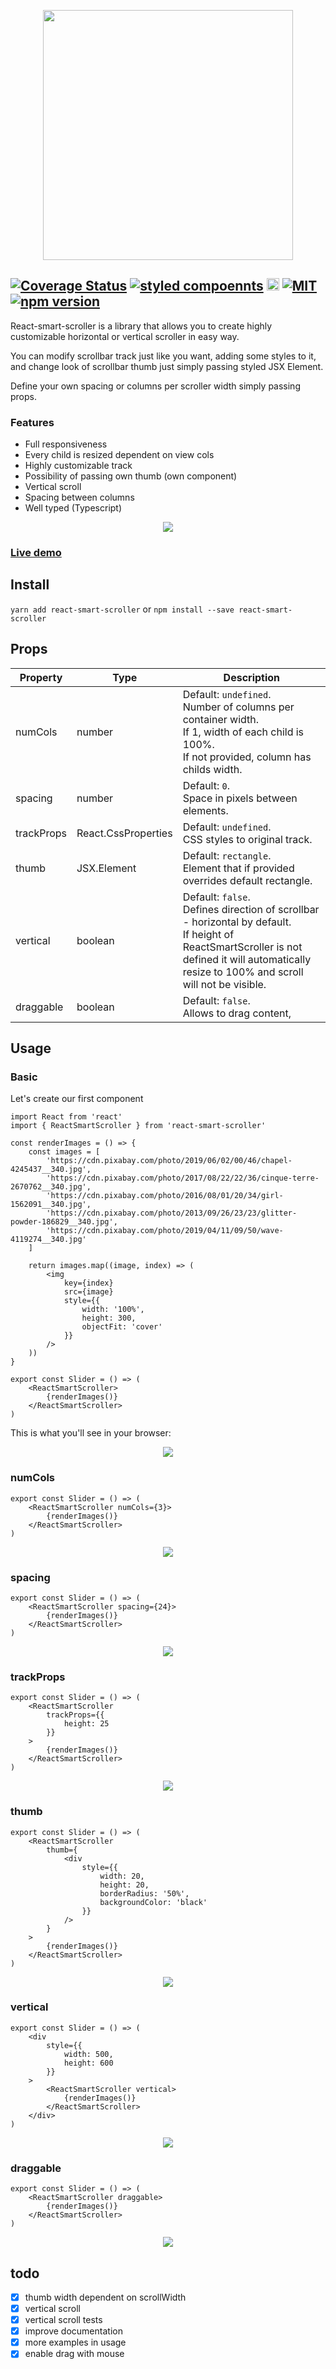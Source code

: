 <p align="center">
    <img src="assets/react-smart-scroller.png" width="400"/>
</p>

## <a href='https://coveralls.io/github/codegateinc/react-smart-scroller?branch=feature/Scroller'><img src='https://coveralls.io/repos/github/codegateinc/react-smart-scroller/badge.svg?branch=feature/Scroller' alt='Coverage Status' /></a> <a href='https://github.com/styled-components/styled-components'><img src='https://img.shields.io/badge/style-%F0%9F%92%85%20styled--components-orange.svg?colorB=daa357&colorA=db748e' alt='styled compoennts' /></a> <a href='https://www.typescriptlang.org/'><img src='https://badges.frapsoft.com/typescript/code/typescript.png?v=101' alt='typescript' height=20/></a> <a href='http://opensource.org/licenses/MIT'><img src='http://img.shields.io/badge/license-MIT-brightgreen.svg' alt='MIT' /></a> <a href="https://badge.fury.io/js/react-smart-scroller"><img src="https://badge.fury.io/js/react-smart-scroller.svg" alt="npm version"></a>

React-smart-scroller is a library that allows you to create highly customizable horizontal or vertical scroller in easy way.

You can modify scrollbar track just like you want, adding some styles to it, and change look of
scrollbar thumb just simply passing styled JSX Element.

Define your own spacing or columns per scroller width simply passing props.

### Features

- Full responsiveness
- Every child is resized dependent on view cols
- Highly customizable track
- Possibility of passing own thumb (own component)
- Vertical scroll
- Spacing between columns
- Well typed (Typescript)

<p align="center">
  <img src="assets/react-smart-scroller-demo-default.gif" />
</p>

### [Live demo](https://codesandbox.io/embed/dark-cookies-gvh6p)

## Install
`yarn add react-smart-scroller` or `npm install --save react-smart-scroller`

## Props

Property      | Type                | Description
------------- | ------------------- | ------------------------
numCols       | number              | Default: `undefined`.<br> Number of columns per container width.<br>If 1, width of each child is 100%.<br>If not provided, column has childs width.
spacing       | number              | Default: `0`.<br> Space in pixels between elements.
trackProps    | React.CssProperties | Default: `undefined`.<br> CSS styles to original track.
thumb         | JSX.Element         | Default: `rectangle`.<br> Element that if provided overrides default rectangle.
vertical      | boolean             | Default: `false`.<br> Defines direction of scrollbar - horizontal by default.<br>If height of ReactSmartScroller is not defined it will automatically resize to 100% and scroll will not be visible. 
draggable     | boolean             | Default: `false`.<br> Allows to drag content,

## Usage

### Basic

Let's create our first component

    import React from 'react'
    import { ReactSmartScroller } from 'react-smart-scroller'
    
    const renderImages = () => {
        const images = [
            'https://cdn.pixabay.com/photo/2019/06/02/00/46/chapel-4245437__340.jpg',
            'https://cdn.pixabay.com/photo/2017/08/22/22/36/cinque-terre-2670762__340.jpg',
            'https://cdn.pixabay.com/photo/2016/08/01/20/34/girl-1562091__340.jpg',
            'https://cdn.pixabay.com/photo/2013/09/26/23/23/glitter-powder-186829__340.jpg',
            'https://cdn.pixabay.com/photo/2019/04/11/09/50/wave-4119274__340.jpg'
        ]
    
        return images.map((image, index) => (
            <img
                key={index}
                src={image}
                style={{
                    width: '100%',
                    height: 300,
                    objectFit: 'cover'
                }}
            />
        ))
    }
    
    export const Slider = () => (
        <ReactSmartScroller>
            {renderImages()}
        </ReactSmartScroller>
    )
    
This is what you'll see in your browser:

<p align="center">
  <img src="assets/react-smart-scroller-usage-basic.png" />
</p>

### numCols

    export const Slider = () => (
        <ReactSmartScroller numCols={3}>
            {renderImages()}
        </ReactSmartScroller>
    )

<p align="center">
  <img src="assets/react-smart-scroller-usage-numCols.png" />
</p>

### spacing

    export const Slider = () => (
        <ReactSmartScroller spacing={24}>
            {renderImages()}
        </ReactSmartScroller>
    )
    
<p align="center">
    <img src="assets/react-smart-scroller-usage-spacing.png" />
</p>

### trackProps

    export const Slider = () => (
        <ReactSmartScroller
            trackProps={{
                height: 25
            }}
        >
            {renderImages()}
        </ReactSmartScroller>
    )
    
<p align="center">
    <img src="assets/react-smart-scroller-usage-trackProps.png" />
</p>

### thumb

    export const Slider = () => (
        <ReactSmartScroller
            thumb={
                <div
                    style={{
                        width: 20,
                        height: 20,
                        borderRadius: '50%',
                        backgroundColor: 'black'
                    }}
                />
            }
        >
            {renderImages()}
        </ReactSmartScroller>
    )
    
<p align="center">
    <img src="assets/react-smart-scroller-usage-thumb.png" />
</p>

### vertical

    export const Slider = () => (
        <div
            style={{
                width: 500,
                height: 600
            }}
        >
            <ReactSmartScroller vertical>
                {renderImages()}
            </ReactSmartScroller>
        </div>
    )

<p align="center">
    <img src="assets/react-smart-scroller-usage-vertical.png" />
</p>

### draggable

    export const Slider = () => (
        <ReactSmartScroller draggable>
            {renderImages()}
        </ReactSmartScroller>
    )
    
<p align="center">
    <img src="assets/react-smart-scroller-usage-draggable.gif" />
</p>

## todo

- [x] thumb width dependent on scrollWidth
- [x] vertical scroll
- [x] vertical scroll tests
- [x] improve documentation
- [x] more examples in usage
- [x] enable drag with mouse
